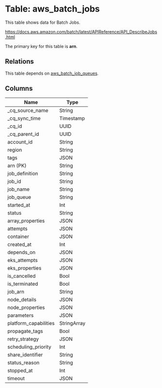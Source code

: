 # Table: aws_batch_jobs

This table shows data for Batch Jobs.

https://docs.aws.amazon.com/batch/latest/APIReference/API_DescribeJobs.html

The primary key for this table is **arn**.

## Relations

This table depends on [aws_batch_job_queues](aws_batch_job_queues).

## Columns

| Name          | Type          |
| ------------- | ------------- |
|_cq_source_name|String|
|_cq_sync_time|Timestamp|
|_cq_id|UUID|
|_cq_parent_id|UUID|
|account_id|String|
|region|String|
|tags|JSON|
|arn (PK)|String|
|job_definition|String|
|job_id|String|
|job_name|String|
|job_queue|String|
|started_at|Int|
|status|String|
|array_properties|JSON|
|attempts|JSON|
|container|JSON|
|created_at|Int|
|depends_on|JSON|
|eks_attempts|JSON|
|eks_properties|JSON|
|is_cancelled|Bool|
|is_terminated|Bool|
|job_arn|String|
|node_details|JSON|
|node_properties|JSON|
|parameters|JSON|
|platform_capabilities|StringArray|
|propagate_tags|Bool|
|retry_strategy|JSON|
|scheduling_priority|Int|
|share_identifier|String|
|status_reason|String|
|stopped_at|Int|
|timeout|JSON|
